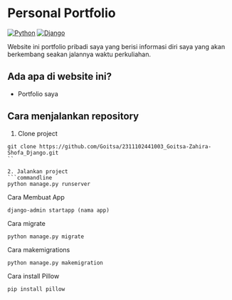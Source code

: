 # Personal Portfolio

[![Python](https://img.shields.io/badge/Python-3776AB?logo=python&logoColor=fff)](#)
[![Django](https://img.shields.io/badge/Django-%23092E20.svg?logo=django&logoColor=white)](#)

Website ini portfolio pribadi saya yang berisi informasi diri saya yang akan berkembang seakan jalannya waktu perkuliahan.

## Ada apa di website ini?

- Portfolio saya

## Cara menjalankan repository

1. Clone project
```commandline
git clone https://github.com/Goitsa/2311102441003_Goitsa-Zahira-Shofa_Django.git
``

2. Jalankan project
```commandline
python manage.py runserver
```

Cara Membuat App
```commandline
django-admin startapp (nama app)
```
Cara migrate
```commandline
python manage.py migrate
```
Cara makemigrations
```commandline
python manage.py makemigration
```
Cara install Pillow
```commandline
pip install pillow
```